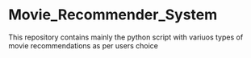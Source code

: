 # Movie_Recommender_System
This repository contains mainly the python script with variuos types of movie recommendations as per users choice
